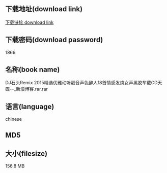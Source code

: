 ## 下载地址(download link)
[下载链接 download link](https://voluble-croquembouche-d321dc.netlify.app/?s=DJ%E7%9F%B3%E5%A4%B4Remix+2015%E7%B2%BE%E9%80%89%E4%BC%98%E9%9B%85%E5%8A%A8%E5%90%AC%E9%9D%93%E9%9F%B3%E5%A3%B0%E8%89%B2%E9%86%89%E4%BA%BA18%E9%A6%96%E6%83%85%E6%84%9F%E5%8F%91%E7%83%A7%E5%A5%B3%E5%A3%B0%E9%BB%91%E8%83%B6%E8%BD%A6%E8%BD%BDCD%E5%A4%A9%E7%A2%9F--_%E6%96%B0%E6%B5%AA%E5%8D%9A%E5%AE%A2.rar)

## 下载密码(download password)
1866

## 名称(book name)
DJ石头Remix 2015精选优雅动听靓音声色醉人18首情感发烧女声黑胶车载CD天碟--_新浪博客.rar.rar

## 语言(language)
chinese

## MD5


## 大小(filesize)
156.8 MB
